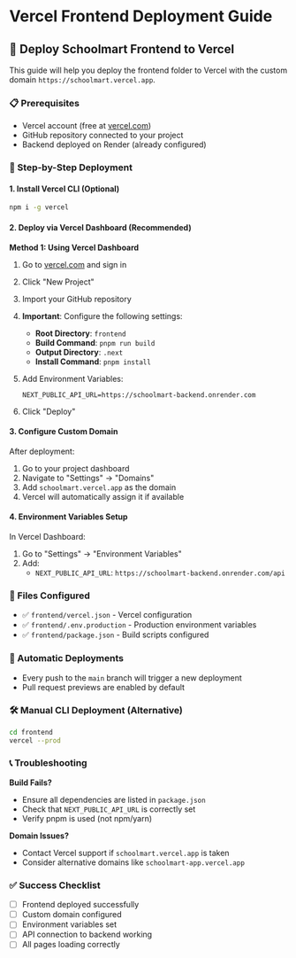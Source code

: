# Vercel Frontend Deployment Guide

## 🚀 Deploy Schoolmart Frontend to Vercel

This guide will help you deploy the frontend folder to Vercel with the custom domain `https://schoolmart.vercel.app`.

### 📋 Prerequisites
- Vercel account (free at [vercel.com](https://vercel.com))
- GitHub repository connected to your project
- Backend deployed on Render (already configured)

### 🔧 Step-by-Step Deployment

#### 1. Install Vercel CLI (Optional)
```bash
npm i -g vercel
```

#### 2. Deploy via Vercel Dashboard (Recommended)

**Method 1: Using Vercel Dashboard**

1. Go to [vercel.com](https://vercel.com) and sign in
2. Click "New Project"
3. Import your GitHub repository
4. **Important**: Configure the following settings:
   - **Root Directory**: `frontend`
   - **Build Command**: `pnpm run build`
   - **Output Directory**: `.next`
   - **Install Command**: `pnpm install`

5. Add Environment Variables:
   ```
   NEXT_PUBLIC_API_URL=https://schoolmart-backend.onrender.com
   ```

6. Click "Deploy"

#### 3. Configure Custom Domain

After deployment:
1. Go to your project dashboard
2. Navigate to "Settings" → "Domains"
3. Add `schoolmart.vercel.app` as the domain
4. Vercel will automatically assign it if available

#### 4. Environment Variables Setup

In Vercel Dashboard:
1. Go to "Settings" → "Environment Variables"
2. Add:
   - `NEXT_PUBLIC_API_URL`: `https://schoolmart-backend.onrender.com/api`

### 📁 Files Configured
- ✅ `frontend/vercel.json` - Vercel configuration
- ✅ `frontend/.env.production` - Production environment variables
- ✅ `frontend/package.json` - Build scripts configured

### 🔄 Automatic Deployments
- Every push to the `main` branch will trigger a new deployment
- Pull request previews are enabled by default

### 🛠️ Manual CLI Deployment (Alternative)
```bash
cd frontend
vercel --prod
```

### 📞 Troubleshooting

**Build Fails?**
- Ensure all dependencies are listed in `package.json`
- Check that `NEXT_PUBLIC_API_URL` is correctly set
- Verify pnpm is used (not npm/yarn)

**Domain Issues?**
- Contact Vercel support if `schoolmart.vercel.app` is taken
- Consider alternative domains like `schoolmart-app.vercel.app`

### ✅ Success Checklist
- [ ] Frontend deployed successfully
- [ ] Custom domain configured
- [ ] Environment variables set
- [ ] API connection to backend working
- [ ] All pages loading correctly